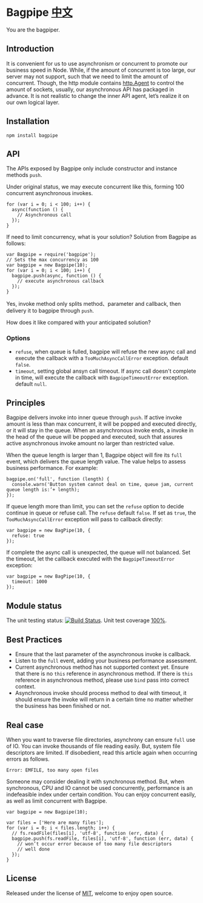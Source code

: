 Bagpipe [中文](https://github.com/JacksonTian/bagpipe/blob/master/README_CN.md)
=======
You are the bagpiper.

## Introduction
It is convenient for us to use asynchronism or concurrent to promote our business speed in Node. While, if the amount of concurrent is too large, our server may not support, such that we need to limit the amount of concurrent. Though, the http module contains [http.Agent](http://nodejs.org/docs/latest/api/http.html#http_class_http_agent) to control the amount of sockets, usually, our asynchronous API has packaged in advance. It is not realistic to change the inner API agent, let’s realize it on our own logical layer.

## Installation
```
npm install bagpipe
```

## API
The APIs exposed by Bagpipe only include constructor and instance methods `push`.

Under original status, we may execute concurrent like this, forming 100 concurrent asynchronous invokes.

```
for (var i = 0; i < 100; i++) {
  async(function () {
    // Asynchronous call
  });
}
```
If need to limit concurrency, what is your solution?
Solution from Bagpipe as follows:

```
var Bagpipe = require('bagpipe');
// Sets the max concurrency as 100
var bagpipe = new Bagpipe(10);
for (var i = 0; i < 100; i++) {
  bagpipe.push(async, function () {
    // execute asynchronous callback
  });
}
```

Yes, invoke method only splits method、parameter and callback, then delivery it to bagpipe through `push`.

How does it like compared with your anticipated solution?

### Options

- `refuse`, when queue is fulled, bagpipe will refuse the new async call and execute the callback with a `TooMuchAsyncCallError` exception. default `false`.
- `timeout`, setting global ansyn call timeout. If async call doesn't complete in time, will execute the callback with `BagpipeTimeoutError` exception. default `null`.

## Principles
Bagpipe delivers invoke into inner queue through `push`. If active invoke amount is less than max concurrent, it will be popped and executed directly, or it will stay in the queue. When an asynchronous invoke ends, a invoke in the head of the queue will be popped and executed, such that assures active asynchronous invoke amount no larger than restricted value.

When the queue length is larger than 1, Bagpipe object will fire its `full` event, which delivers the queue length value. The value helps to assess business performance. For example:

```
bagpipe.on('full', function (length) {
  console.warn('Button system cannot deal on time, queue jam, current queue length is:’+ length);
});
```

If queue length more than limit, you can set the `refuse` option to decide continue in queue or refuse call. The `refuse` default `false`. If set as `true`, the `TooMuchAsyncCallError` exception will pass to callback directly:

```
var bagpipe = new BagPipe(10, {
  refuse: true
});
```

If complete the async call is unexpected, the queue will not balanced. Set the timeout, let the callback executed with the `BagpipeTimeoutError` exception:

```
var bagpipe = new BagPipe(10, {
  timeout: 1000
});
```

## Module status
The unit testing status: [![Build Status](https://secure.travis-ci.org/JacksonTian/bagpipe.png)](http://travis-ci.org/JacksonTian/bagpipe). Unit test coverage [100%](http://html5ify.com/bagpipe/coverage.html).

## Best Practices
- Ensure that the last parameter of the asynchronous invoke is callback.
- Listen to the `full` event, adding your business performance assessment.
- Current asynchronous method has not supported context yet. Ensure that there is no `this` reference in asynchronous method. If there is `this` reference in asynchronous method, please use `bind` pass into correct context.
- Asynchronous invoke should process method to deal with timeout, it should ensure the invoke will return in a certain time no matter whether the business has been finished or not.

## Real case
When you want to traverse file directories, asynchrony can ensure `full` use of IO. You can invoke thousands of file reading easily. But, system file descriptors are limited. If disobedient, read this article again when occurring errors as follows.

```
Error: EMFILE, too many open files
```

Someone may consider dealing it with synchronous method. But, when synchronous, CPU and IO cannot be used concurrently, performance is an indefeasible index under certain condition. You can enjoy concurrent easily, as well as limit concurrent with Bagpipe.

```
var bagpipe = new Bagpipe(10);

var files = ['Here are many files'];
for (var i = 0; i < files.length; i++) {
  // fs.readFile(files[i], 'utf-8', function (err, data) {
  bagpipe.push(fs.readFile, files[i], 'utf-8', function (err, data) {
    // won’t occur error because of too many file descriptors
    // well done
  });
}
```

## License
Released under the license of [MIT](https://github.com/JacksonTian/bagpipe/blob/master/MIT-License), welcome to enjoy open source.
